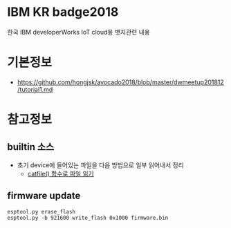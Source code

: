# IBM KR badge2018
한국 IBM developerWorks IoT cloud용 뱃지관련 내용

# 기본정보
* https://github.com/hongjsk/avocado2018/blob/master/dwmeetup201812/tutorial1.md

# 참고정보
## builtin 소스
* 초기 device에 들어있는 파일을 다음 방법으로 일부 읽어내서 정리
  * [catfile() 함수로 파일 읽기](doc/catfile.md)

## firmware update
```
esptool.py erase_flash
esptool.py -b 921600 write_flash 0x1000 firmware.bin
```
